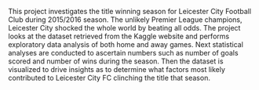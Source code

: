 This project investigates the title winning season for Leicester City Football Club during 2015/2016 season. The unlikely Premier League champions, Leicester City shocked 
the whole world by beating all odds. The project looks at the dataset retrieved from the Kaggle website and performs exploratory data analysis of both home and away games.
Next statistical analyses are conducted to ascertain numbers such as number of goals scored and number of wins during the season.
Then the dataset is visualized to drive insights as to determine what factors most likely contributed to Leicester City FC clinching the title that season.
